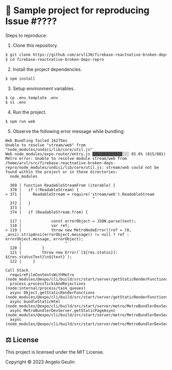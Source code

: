 # 🐞 Sample project for reproducing Issue #????

Steps to reproduce:

1. Clone this repository.

```sh
$ git clone https://github.com/arvl130/firebase-reactnative-broken-deps-repro
$ cd firebase-reactnative-broken-deps-repro
```

2. Install the project dependencies.

```sh
$ npm install
```

3. Setup environment variables.

```sh
$ cp .env.template .env
$ vi .env
```

4. Run the project.

```sh
$ npm run web
```

5. Observe the following error message while bundling:

```
Web Bundling failed 16275ms
Unable to resolve "stream/web" from "node_modules/undici/lib/core/util.js"
Web node_modules/expo-router/entry.js ▓▓▓▓▓▓▓▓▓▓▓▓▓░░░ 85.6% (815/881)
Metro error: Unable to resolve module stream/web from /home/arvl/src/firebase-reactnative-broken-deps-repro/node_modules/undici/lib/core/util.js: stream/web could not be found within the project or in these directories:
  node_modules

  369 | function ReadableStreamFrom (iterable) {
  370 |   if (!ReadableStream) {
> 371 |     ReadableStream = require('stream/web').ReadableStream
      |                               ^
  372 |   }
  373 |
  374 |   if (ReadableStream.from) {

  117 |             const errorObject = JSON.parse(text);
  118 |             var ref;
> 119 |             throw new MetroNodeError((ref = (0, _ansi).stripAnsi(errorObject.message)) != null ? ref : errorObject.message, errorObject);
      |                   ^
  120 |         }
  121 |         throw new Error(`[${res.status}]: ${res.statusText}\n${text}`);
  122 |     }

Call Stack
  requireFileContentsWithMetro (node_modules/@expo/cli/build/src/start/server/getStaticRenderFunctions.js:119:19)
  process.processTicksAndRejections (node:internal/process/task_queues)
  async Object.getStaticRenderFunctions (node_modules/@expo/cli/build/src/start/server/getStaticRenderFunctions.js:139:28)
  async bundleStaticHtml (node_modules/@expo/cli/build/src/start/server/metro/MetroBundlerDevServer.js:170:43)
  async MetroBundlerDevServer.getStaticPageAsync (node_modules/@expo/cli/build/src/start/server/metro/MetroBundlerDevServer.js:179:41)
  async (node_modules/@expo/cli/build/src/start/server/metro/MetroBundlerDevServer.js:291:46)
```

## ⚖️ License

This project is licensed under the MIT License.

Copyright © 2023 Angelo Geulin
